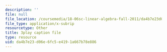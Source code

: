 ```yaml
---
description: ''
file: null
file_location: /coursemedia/18-06sc-linear-algebra-fall-2011/da4b7e23d06e6fc5e4191a667b78e886_rMv2rDiOTsI.srt
file_type: application/x-subrip
resourcetype: Other
title: 3play caption file
type: resource
uid: da4b7e23-d06e-6fc5-e419-1a667b78e886
---
```


